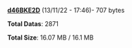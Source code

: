 [**d46BKE2D**](/data/d46BKE2D.txt) (13/11/22 - 17:46)- 707 bytes

**Total Datas**: 2871

**Total Size**: 16.07 MB / 16.1 MB